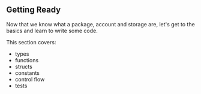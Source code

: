 <!--


    This is an attempt to structure the narrative in a way that makes sense, and so that it builds
    up to the next section.

    Then why would we give "The first Move section" ?
        - it's great to give a taste of Move overall, without linking it to storage / specific blockchain
        - maybe it can be confusing; though if we call the first section "Hello Move", and the second
          "Hello Sui", then the reader would differentiate between the two
        // marking the above as an open question for now



    Introduction

    Foreword
        - this book is a product of collaboration between people who love Move and
          education and people who are incredibly smart and build the language

    What is Sui

    Setting Up the Environment
        - Install Sui
        - Set up your IDE
        - Project Setup         ??? not sure about this one
        - Manifest              ??? this one is also not sure

    Your First Move
        // goal: showcase main features of the CLI / compiler
        // note: this section is not about Sui, but about Move; it is interactive and
                can be run by anyone to get a taste of Move as a language and Sui CLI
                as a tool; it's pretty neat that Move has tests, and that there's a
                documentation generator, and that there's a way to debug the code;






 -->

<!--

The `name` field contains the name of the package. It is not a published name, but a name of the package when it is imported by other packages. The `edition` field contains the edition of the Move language, the "2024" edition is the most recent one. The `dependencies` section contains package dependencies. To run meaningful applications on Sui, you need to have the `Sui` package as a dependency.

The addresses section contains named aliases for addresses. Not yet published package always has the address `0x0`, but when it is published, the address should be changed to the actual address. Compiler will replace the aliases with the actual addresses when compiling the package. -->

<!-- This is a good example for why the book format is great -->

<!-- For convenience and readability, addresses section should contain at least one alias for the package address. It allows you to use the alias instead of the address when you need to access the package; it also splits the configuration and code, allowing you to change the value in one place. For example, instead of `0x0::module::member` you can use `book::module::member`.

Package is imported with its addresses - the `Sui` import will add `sui` and `std` aliases. They're standard aliases for Sui Framework - 0x2, and Standard Library - 0x1. -->

<!-- ## Module

While package can be considered an organizational unit, module is where the code lives. Module is a collection of functions, types, constants and other items. Module is declared with the `module` keyword:


The module declaration consists of the `module` keyword followed by the module path - a package address and a module name separated by `::`. The module path is followed by the module body - a collection of items inside curly braces `{}`. The module body is a scope, and all items inside it are inaccesible from outside the module by default.

Modules are stored in the `sources` directory (and its subdirectories). File system path doesn't affect the module path and will be omitted when publishing, so the module path is `book::my_module` regardless of the file system path. For example, if you have a directory structure like this:

```
sources/
    basics/
        my/
            module.move
Move.toml
```

The module path will be `book::my_module`, and **not** `book::basics::my::module`.

Modules can import other modules and access public functions and types. The dependency needs to be declared in the package manifest, so that the compiler knows where to find it. We will learn more about imports in the [Import](../syntax-basics/import.md) section.

Directories other than `sources` will not be compiled by default and hence won't be published. You can use them to store tests, documentation, examples, and other files. Though all folders are scanned when compiling in "test mode", so examples and tests can be checked for compilation errors.

Modules compiled in test mode won't be published, so there's no way to make a mistake publishing what wasn't meant to be published.

## Interaction with the blockchain

Function is a block of code that contains a sequence of statements and expressions. Function can take arguments and return a value. Function is declared with the `fun` keyword.


Like any module member, functions are accessed via a path. The path consists of the module path and the function name separated by `::`. For example, if you have a function called `my_function` in the `my_module` module in the `book` package, the path to it will be `book::my_module::my_function`.

Functions can be called in a transaction. User can send a transaction containing a call to a function, and the function will be executed on the blockchain. We will learn more about transactions in the [Transaction](../syntax-basics/transaction.md) section. Any public function can be called in a transaction.

So, if we made the `my_function` public, we can call it in a transaction:

To call it, a user would need to send a transaction containing a "move-call", which would roughly look like this:

```bash
sui client call \
    --package 0x... \
    --module book::my_module \
    --function my_function \
    --gas-budget 10000000
```

Having said that, Move modules define the interface of the package. For example, if there's a need to implement a database-like system with addition, modification and deletion of records, the module would define a matching set of functions. And users would be able to call those functions in transactions.

## Storage

Move is an object-oriented language, and as such, it stores data in objects. Objects are instances of types with the `key` ability and are stored in the blockchain storage. Every Object has a `UID` - a unique identifier that is used to access the object. The `UID` is a 32-byte value, and it is generated when the object is created. The internal value of the UID also contains an address.

> Package is also an immutable (unchangeable) object stored in the blockchain storage. However, it is a special case, and can't be used to store data except for the package bytecode.

## Accounts

Accounts are the main way to interact with the blockchain. Accounts are identified by addresses and can send transactions to the blockchain. An account is generated from a private key, and the private key is used to sign transactions. Every account has a standard 32-byte address.

Every transaction has a sender - an account that signed the transaction. The sender is identified by their address. Accounts can own objects

## End to end example

<!--
    After we explained the basics of the code organization. I think it makes sense to give an example,
    Rust Book does it. It's a good way to show how the code is organized and how it works. And it will
    leave the reader with something to play with.

    So that when we get to the next section, they will be able to modify the code and see how it works.
    And it will be a good way to introduce the next section.

    The example should be simple and short. It should be something that can be explained in a few
    sentences. It should be something that can be modified and played with. It should be something
    that can be used as a base for the next section.

    Maybe that's the point where we introduce objects and storage? They won't appear any time soon, but
    some bits can be illustrated upfront to create this anticipation for what is possible.
-->

## Getting Ready

Now that we know what a package, account and storage are, let's get to the basics and learn to write some code.

This section covers:

- types
- functions
- structs
- constants
- control flow
- tests

<!-- TODO: rewrite the intro for the chapter -->
